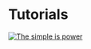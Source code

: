 # Tutorials

[![The simple is power](https://img.youtube.com/vi/-9nldrnZMig/0.jpg)](https://www.youtube.com/watch?v=-9nldrnZMig)
